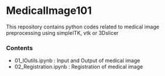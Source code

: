 # MedicalImage101

This repository contains python codes related to medical image preprocessing using simpleITK, vtk or 3Dslicer

### Contents
- 01_IOutils.ipynb : Input and Output of medical image 
- 02_Registration.ipynb : Registration of medical image 